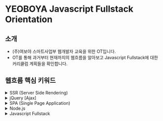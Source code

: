 # YEOBOYA Javascript Fullstack Orientation

## 소개
* (주)여보야 스마트사업부 웹개발자 교육을 위한 OT입니다.
* OT를 통해 과거부터 현재까지의 웹흐름을 알아보고 Javascript Fullstack에 대한 커리큘럼 계획들을 확인합니다.

## 웹흐름 핵심 키워드
<details><summary>SSR (Server Side Rendering)</summary>
  <p>
    
  * `db` + `SSR(php,jsp,asp)` + `script` + `css`
    * 과거부터 현재까지 많은 웹사이트들은 페이지를 이동할 때마다 서버에 페이지에 대한 요청을 하는 방식을 사용
    * 서버에서 렌더링을 마치고, Data가 결합된 HTML파일을 내려주는 방식
    * 페이지를 이동할 때마다 서버에 요청하여 페이지를 받아야 하기 때문에, 받아오는 시간동안 깜빡거리는 현상이 나타남
      
  </p>  
</details>   
<details><summary>jQuery [Ajax]</summary>
  <p>
    
  * `db` + `SSR(php,jsp,asp)` + `jQuery` + `css`
    * Write Less, Do More (적게 작성하고, 많은 것을 하자)
    * 웹사이트에 JavaScript를 쉽게 활용할 수 있도록 도와주는 Javascript Library
   
  * `Ajax`
    * Asynchronous Javascript And XML
    * XML에 기반으로 하여 서버와의 통신을 비동기 방식으로 연결함으로써 시스템 자원의 불필요한 시간낭비를 줄이고, JS 대화형 웹 Application을 구현한 기술
    
  </p>
</details>
<details><summary>SPA (Single Page Application)</summary>
  <p>

  * `db` + `SSR(php,jsp,asp)` + `Vue` or `React` + `css`
    * 하나의 웹페이지로만 이루어진 사이트
    * 기본적으로는 `CSR` 목표
    * 장점
      * 사용자 친화적
      * 초기 렌더링 후 데이터만 받아오기 때문에, 상대적으로 서버 요청이 적음
      * Virtual Dom
      * 프론트 엔드와 백엔드 분리로 개발업무 분업화 및 협업이 용이
      * 개발이 상대적으로 효율적
    * 단점
      * 첫페이지 로딩속도가 느리다.
      * `SEO` 문제  
    * SPA의 단점들을 해결위한 방법
      * 첫페이지는 SSR로 처리
      * 각 컨텐츠별로 라우팅되는 페이지를 SSR로 처리    
  * `CSR`
    * Client Side Rendering
    * 최초 요청시 HTML, CSS, Javascript 등 각종 리소스를 받아온다. 
    * 이후에는 서버에 데이터만 요청하고, Javascript로 뷰를 컨트롤 한다.
    * 초기 요청 때 SSR 보다 많은 리소스를 요청하기 때문에, 렌더링은 속도는 SSR이 더 빠르다.
    * 하지만 이후 다른 페이지로의 이동시에는 SSR 보다 빠른 페이지 전환 속도와 더 나은 사용자 경험을 제공한다.    
  * `SEO`
    * Search Engine Optimization
    * CSR방식으로는 검색엔진에서 검색이 불가능 (구글제외)
  * `Vue.js`
    * 웹 개발을 단순화하고 정리하기 위해 개발된 Javascript Frontend Framework
    * 기존 웹개발자들을 위한 느낌이 강하다.
    * 점진적으로 채택 가능한 구조를 갖추고 있다
    * 선언형 렌더링과 컴포넌트 구성에 초점을 두고 있다.
    * Single File Component
    
      웹의 뷰(view)를 구성하는 요소인 HTML, CSS, JavaScript 코드를 .vue 확장자를 가진 하나의 파일에 모두 정의하는 방식
    
      관리의 생산성을 높이고, 협업을 수월하게 한다는 장점
    
    * Html 기반 Template 구문
      개발한 프론트엔드 파일을 사용자가 볼 수 있도록 브라우저 화면에 렌더링하는 과정에 Template이란 문법을 사용
    
      이 Template을 구성하는 문법이 Html 기반으로 이뤄져 있어 배우기 쉽다.
    
  * `React.js`
    * 웹 개발을 단순화하고 정리하기 위해 개발된 Javascript Frontend Framework

    * JSX 기반 Component
    
      JSX 코드로 Component를 작성하고 Component의 상태(State)를 변화시키지 않고 관리
    
      변화가 일어나면 Virtual DOM에 렌더링을 하고 기존의 DOM과 비교하여 변화가 일어난 곳만 업데이트
    
  * `Vue.js` 와 `React.js`
    * 웹 UI를 작은 Component 단위로 구성 
    
      Component는 다른 프로젝트에서도 재사용할 수 있고, 컴포넌트 캡슐화와 확장이 가능해 개발이 유연해지는 장점이 있다.
    
    * Virtual DOM 방식을 통해 성능을 향상
      
      Virtual DOM은 실제 DOM 변화를 최소화 시켜주는 역할을 합니다.
    
    
      브라우저는 HTML 파일을 스크린에 보여주기 위해 DOM 노드 트리 생성 -> 렌더트리 생성 -> 레이아웃 -> 페인팅 과정을 통해 표현
      
      DOM 노드는 HTML의 각 엘리먼트와 연관되어 있기 때문에 HTML 파일에 20개의 변화가 생기면 DOM 노드가 변경되고 그 이후의 과정역시 20회 반복됨
      
      작은 변화에도 매우 복잡한 과정들이 다시 실행되기 때문에 DOM 변화가 잦을 경우 성능이 저하
      
      Virtual DOM은 뷰에 변화가 있다면, 그 변화가 실제 DOM에 적용되기 전에 Virtual DOM에 적용시키고 최종 결과만 실제 DOM에 전달
    
      따라서 20개의 변화가 있다면 Virtual DOM은 변화된 부분만 가려내어 실제 DOM에 전달하고 실제 DOM은 그 변화를 1회로 인식하여 단 한번의 렌더링 과정만 진행
          
  </p>
</details>
<details><summary>Node.js</summary>
  <p>
    
  * 서버단 즉 Backend를 제어하고 처리가 가능한 Javascript Framework
  * 초기에는 세션서버 또는 패킷서버등의 socket Event 처리 I/O 를 담당
  * `Express.js` `Koa.js`같은 웹서버 모듈이 탄생
  * 장점  
    * 비동기처리방식으로 결과값을 기다리지 않고 보다 다양한 요청을 처리할 수 있다
    * module 기능을 통해 다양하고 강력한 확장성을 제공
    * `npm` or `yarn`을 이용한 의존성 처리 및 관리의 용의
    
  * `Npm`
    * Node Packaged Manager
    * Node.js에서 사용하는 패키지 관리자 툴
    * 온라인 데이터베이스로 이루어져 있으며 클라이언트를 통해 접근
  
  * `Yarn`  
    * FaceBook에서 개발한 자바스크립트의 새로운 패키지 매니저
    * npm보다 더욱 빠르게 패키지를 인스톨하는 방법과 의존성 관리를 다양한 디바이스에서 일관성 있게 할 수 있다.
    
  * `Express.js`
    * Node.js의 대표적인 웹서버 Framework
    
  * `Koa.js`
    * Express.js의 라이센스가 IBM에 넘어가고 Express 개발자들이 새롭게 만든 차세대 모듈

  </p>
</details>
<details><summary>Javascript Fullstack</summary>
  <p>
    
  * `db` + `Express` + `Vue` or `React` + `css`
  * `db` + `Nuxt` or `Next` + `css`  
  * `db` + `Express` + `Nuxt` or `Next` + `css`    
    
    * SSR with Hydration 기법
    * 장점  
      * Javascript로 Frontend를 넘어서 Backend까지 하나의 언어로 처리가능
      
  * `Nuxt.js`
    * Vue.js 베이스에 SSR처리기술을 더한 Framework
    * Vue 파일 쓰기 (*.vue)
    * 정적 파일 전송
    * ES6/ES7 지원
    * JS & CSS 코드 번들링 및 압축
    * <head> 요소 관리 (<title>, <meta>, 기타)
    * 모듈식 아키텍처 확장
    
  * `Next.js`
    * React.js 베이스에 SSR처리기술을 더한 Framework
    * Single File Components
    * Global CSS
    * Typescript 지원

  * `Nuxt.js` 와 `Next.js`
    * Hot Reload (저장시 자동 새로고침)
    * Automatic Routing (pages 폴더에 있는 파일은 자동으로 라우팅)
    * SPA(SSR) 단점을 극복하여 페이지 별로 소스코드가 존재
    * Code Splitting (코드 분할)
    
  * `API`
    * Application Programming Interface
    * SPA에서 `CRUD`를 처리하고 제공
    
  * `CRUD`
    * Create(생성), Read(읽기), Update(갱신), Delete(삭제)    
  </p>
</details>

## Javascript Fullstack WebDeveloper Skill (Nuxt.js)
  * ECMAScript
  * Node.js
  * Express.js
  * Vue.js
  * VueX
  * Nuxt.js
  * Component Design Patterns
  * Type Checking (Typescript + Jsdoc)
  * Unit Test

## Javascript Fullstack Curriculum Sequence
  * 형상관리 시스템
  * HTML과 웹의 기초
  * CSS의 기초와 응용
  * 자바스크립트와 DOM
  * OOP (Object-Oriented Programming) 객체지향프로그래밍
  * 인터넷의 이해
  * Node.js의 기초
  * 웹 API의 기초: REST와 CRUD
  * 서버와 클라이언트의 통신
  * 인증의 이해
  * RDB의 기초와 연결
  * 보안의 기초
  * 정적 분석: 타입스크립트와 린트 시스템
  * 자동화된 테스트
  * 컴포넌트 기반 개발
  * 번들링과 빌드 시스템
  * 배포 파이프라인
  * 서비스의 운영: 로깅과 모니터링
  * Vue.js
  * Nuxt.js
  * Express.js
